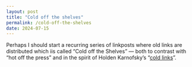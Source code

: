 ```yaml
---
layout: post
title: "Cold off the shelves"
permalink: /cold-off-the-shelves
date: 2024-07-15
---
```


Perhaps I should start a recurring series of linkposts where old links are distributed which iis called “Cold off the Shelves” — both to contrast with “hot off the press” and in the spirit of Holden Karnofsky’s “[cold links](https://www.cold-takes.com/give-sports-a-chance/)”.